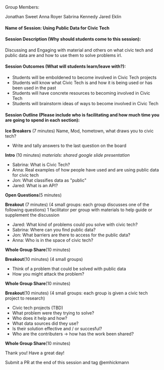 Group Members:
  
Jonathan Sweet
Anna Royer
Sabrina Kennedy
Jared Eklin

#### Name of Session: Using Public Data for Civic Tech

#### Session Description (Why should students come to this session):
Discussing and Engaging with material and others on what civic tech and public data are and how to use them to solve problems irl.

#### Session Outcomes (What will students learn/leave with?):
* Students will be emboldened to become involved in Civic Tech projects
* Students will know what Civic Tech is and how it is being used or has been used in the past
* Students will have concrete resources to becoming involved in Civic Tech
* Students will brainstorm ideas of ways to become involved in Civic Tech
 
#### Session Outline (Please include who is facilitating and how much time you are going to spend in each section):
**Ice Breakers** (7 minutes)
Name, Mod, hometown, what draws you to civic tech?
* Write and tally answers to the last question on the board

**Intro** (10 minutes) _materials: shared google slide presentation_
* Sabrina: What is Civic Tech?
* Anna: Real examples of how people have used and are using public data for civic tech
* Jon: What classifies data as "public"
* Jared: What is an API? 

**Open Questions**(5 minutes)
 
**Breakout** (7 minutes)
(4 small groups: each group discusses one of the following questions)
1 facilitator per group with materials to help guide or supplement the discussion
* Jared: What kind of problems could you solve with civic tech?
* Sabrina: Where can you find public data?
* Jon: What barriers are there to access for the public data?
* Anna: Who is in the space of civic tech?

**Whole Group Share**(10 minutes)

**Breakout**(10 minutes)
(4 small groups)
 * Think of a problem that could be solved with public data
 * How you might attack the problem?

**Whole Group Share**(10 minutes)
  
**Breakout**(10 minutes)
(4 small groups: each group is given a civic tech project to research)
 * Civic tech projects (TBD)
 * What problem were they trying to solve?
 * Who does it help and how?
 * What data sources did they use?
 * Is their solution effective and / or succesful?
 * Who are the contributers -> how has the work been shared?
 
**Whole Group Share**(10 minutes)

Thank you! Have a great day!

 Submit a PR at the end of this session and tag @emhickmann
